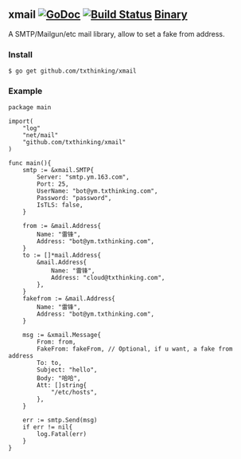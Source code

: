 ## xmail [![GoDoc](https://godoc.org/github.com/txthinking/xmail?status.svg)](https://godoc.org/github.com/txthinking/xmail) [![Build Status](https://drone.io/github.com/txthinking/xmail/status.png)](https://drone.io/github.com/txthinking/xmail/latest) [Binary](https://drone.io/github.com/txthinking/txthinking/files/cmd/sendmail)

A SMTP/Mailgun/etc mail library, allow to set a fake from address.

### Install
```
$ go get github.com/txthinking/xmail
```

### Example

```
package main

import(
    "log"
    "net/mail"
    "github.com/txthinking/xmail"
)

func main(){
    smtp := &xmail.SMTP{
        Server: "smtp.ym.163.com",
        Port: 25,
        UserName: "bot@ym.txthinking.com",
        Password: "password",
        IsTLS: false,
    }

    from := &mail.Address{
        Name: "雷锋",
        Address: "bot@ym.txthinking.com",
    }
    to := []*mail.Address{
        &mail.Address{
            Name: "雷锋",
            Address: "cloud@txthinking.com",
        },
    }
    fakefrom := &mail.Address{
        Name: "雷锋",
        Address: "bot@ym.txthinking.com",
    }

    msg := &xmail.Message{
        From: from,
        FakeFrom: fakeFrom, // Optional, if u want, a fake from address
        To: to,
        Subject: "hello",
        Body: "哈哈",
        Att: []string{
            "/etc/hosts",
        },
    }

    err := smtp.Send(msg)
    if err != nil{
        log.Fatal(err)
    }
}
```
